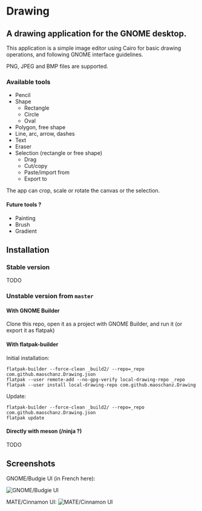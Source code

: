 # Drawing

## A drawing application for the GNOME desktop.

This application is a simple image editor using Cairo for basic drawing operations, and following GNOME interface guidelines.

PNG, JPEG and BMP files are supported.

### Available tools

- Pencil
- Shape
    - Rectangle
    - Circle
    - Oval
- Polygon, free shape
- Line, arc, arrow, dashes
- Text
- Eraser
- Selection (rectangle or free shape)
    - Drag
    - Cut/copy
    - Paste/import from
    - Export to

The app can crop, scale or rotate the canvas or the selection.

#### Future tools ?

- Painting
- Brush
- Gradient

## Installation

### Stable version

TODO

### Unstable version from `master`

#### With GNOME Builder

Clone this repo, open it as a project with GNOME Builder, and run it (or export it as flatpak)

#### With flatpak-builder

Initial installation:
```
flatpak-builder --force-clean _build2/ --repo=_repo com.github.maoschanz.Drawing.json
flatpak --user remote-add --no-gpg-verify local-drawing-repo _repo
flatpak --user install local-drawing-repo com.github.maoschanz.Drawing
```

Update:
```
flatpak-builder --force-clean _build2/ --repo=_repo com.github.maoschanz.Drawing.json
flatpak update
```

#### Directly with meson (/ninja ?)

TODO

## Screenshots

GNOME/Budgie UI (in French here):

![GNOME/Budgie UI](https://raw.githubusercontent.com/maoschanz/drawing/master/data/screenshots/screenshot_gnome_2.png)

MATE/Cinnamon UI:
![MATE/Cinnamon UI](https://raw.githubusercontent.com/maoschanz/drawing/master/data/screenshots/screenshot_mate_1.png)
